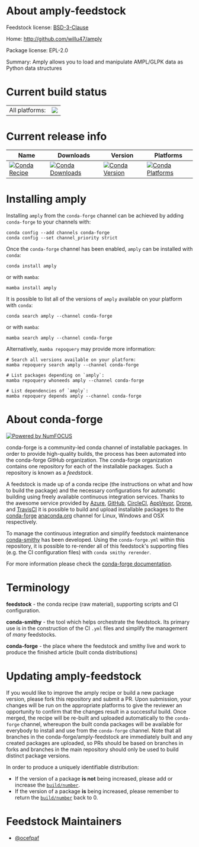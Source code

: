About amply-feedstock
=====================

Feedstock license: [BSD-3-Clause](https://github.com/conda-forge/amply-feedstock/blob/main/LICENSE.txt)

Home: http://github.com/willu47/amply

Package license: EPL-2.0

Summary: Amply allows you to load and manipulate AMPL/GLPK data as Python data structures

Current build status
====================


<table><tr><td>All platforms:</td>
    <td>
      <a href="https://dev.azure.com/conda-forge/feedstock-builds/_build/latest?definitionId=10663&branchName=main">
        <img src="https://dev.azure.com/conda-forge/feedstock-builds/_apis/build/status/amply-feedstock?branchName=main">
      </a>
    </td>
  </tr>
</table>

Current release info
====================

| Name | Downloads | Version | Platforms |
| --- | --- | --- | --- |
| [![Conda Recipe](https://img.shields.io/badge/recipe-amply-green.svg)](https://anaconda.org/conda-forge/amply) | [![Conda Downloads](https://img.shields.io/conda/dn/conda-forge/amply.svg)](https://anaconda.org/conda-forge/amply) | [![Conda Version](https://img.shields.io/conda/vn/conda-forge/amply.svg)](https://anaconda.org/conda-forge/amply) | [![Conda Platforms](https://img.shields.io/conda/pn/conda-forge/amply.svg)](https://anaconda.org/conda-forge/amply) |

Installing amply
================

Installing `amply` from the `conda-forge` channel can be achieved by adding `conda-forge` to your channels with:

```
conda config --add channels conda-forge
conda config --set channel_priority strict
```

Once the `conda-forge` channel has been enabled, `amply` can be installed with `conda`:

```
conda install amply
```

or with `mamba`:

```
mamba install amply
```

It is possible to list all of the versions of `amply` available on your platform with `conda`:

```
conda search amply --channel conda-forge
```

or with `mamba`:

```
mamba search amply --channel conda-forge
```

Alternatively, `mamba repoquery` may provide more information:

```
# Search all versions available on your platform:
mamba repoquery search amply --channel conda-forge

# List packages depending on `amply`:
mamba repoquery whoneeds amply --channel conda-forge

# List dependencies of `amply`:
mamba repoquery depends amply --channel conda-forge
```


About conda-forge
=================

[![Powered by
NumFOCUS](https://img.shields.io/badge/powered%20by-NumFOCUS-orange.svg?style=flat&colorA=E1523D&colorB=007D8A)](https://numfocus.org)

conda-forge is a community-led conda channel of installable packages.
In order to provide high-quality builds, the process has been automated into the
conda-forge GitHub organization. The conda-forge organization contains one repository
for each of the installable packages. Such a repository is known as a *feedstock*.

A feedstock is made up of a conda recipe (the instructions on what and how to build
the package) and the necessary configurations for automatic building using freely
available continuous integration services. Thanks to the awesome service provided by
[Azure](https://azure.microsoft.com/en-us/services/devops/), [GitHub](https://github.com/),
[CircleCI](https://circleci.com/), [AppVeyor](https://www.appveyor.com/),
[Drone](https://cloud.drone.io/welcome), and [TravisCI](https://travis-ci.com/)
it is possible to build and upload installable packages to the
[conda-forge](https://anaconda.org/conda-forge) [anaconda.org](https://anaconda.org/)
channel for Linux, Windows and OSX respectively.

To manage the continuous integration and simplify feedstock maintenance
[conda-smithy](https://github.com/conda-forge/conda-smithy) has been developed.
Using the ``conda-forge.yml`` within this repository, it is possible to re-render all of
this feedstock's supporting files (e.g. the CI configuration files) with ``conda smithy rerender``.

For more information please check the [conda-forge documentation](https://conda-forge.org/docs/).

Terminology
===========

**feedstock** - the conda recipe (raw material), supporting scripts and CI configuration.

**conda-smithy** - the tool which helps orchestrate the feedstock.
                   Its primary use is in the construction of the CI ``.yml`` files
                   and simplify the management of *many* feedstocks.

**conda-forge** - the place where the feedstock and smithy live and work to
                  produce the finished article (built conda distributions)


Updating amply-feedstock
========================

If you would like to improve the amply recipe or build a new
package version, please fork this repository and submit a PR. Upon submission,
your changes will be run on the appropriate platforms to give the reviewer an
opportunity to confirm that the changes result in a successful build. Once
merged, the recipe will be re-built and uploaded automatically to the
`conda-forge` channel, whereupon the built conda packages will be available for
everybody to install and use from the `conda-forge` channel.
Note that all branches in the conda-forge/amply-feedstock are
immediately built and any created packages are uploaded, so PRs should be based
on branches in forks and branches in the main repository should only be used to
build distinct package versions.

In order to produce a uniquely identifiable distribution:
 * If the version of a package **is not** being increased, please add or increase
   the [``build/number``](https://docs.conda.io/projects/conda-build/en/latest/resources/define-metadata.html#build-number-and-string).
 * If the version of a package **is** being increased, please remember to return
   the [``build/number``](https://docs.conda.io/projects/conda-build/en/latest/resources/define-metadata.html#build-number-and-string)
   back to 0.

Feedstock Maintainers
=====================

* [@ocefpaf](https://github.com/ocefpaf/)

